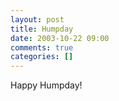 ```yaml
---
layout: post
title: Humpday
date: 2003-10-22 09:00
comments: true
categories: []
---
```

Happy Humpday!
